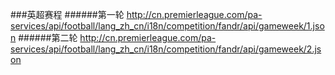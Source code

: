 
###英超赛程
######第一轮
http://cn.premierleague.com/pa-services/api/football/lang_zh_cn/i18n/competition/fandr/api/gameweek/1.json
######第二轮
http://cn.premierleague.com/pa-services/api/football/lang_zh_cn/i18n/competition/fandr/api/gameweek/2.json